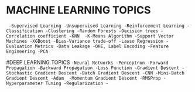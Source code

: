 # MACHINE LEARNING TOPICS
 `` 
  -Supervised Learning
  -Unsupervised Learning
  -Reinforcement Learning
  -Classification
  -Clustering
  -Random Forests
  -Decision trees
  -Correlation coefficient
  -KNN 
  -K-Means Algorithm
  -Support Vector Machines
  -XGBoost
  -Bias-Variance trade-off
  -Lasso Regression
  -Evaluation Metrics
  -Data Leakage
  -OHE, Label Encoding
  -Feature Engineering
  -PCA
  ``
  
  #DEEP LEARNING TOPICS
  ``
    -Neural Networks
    -Perceptron
    -Forward Propagation
    -Backward Propagation
    -Loss Function
    -Gradient Descent
    -Stochastic Gradient Descent
    -Batch Gradient Descent
    -CNN
    -Mini-Batch Gradient Descent
    -Adam 
    -Momentum Gradient Descent
    -RMSProp
    -Hyperparameter Tuning
    -Regularization
    -
    ``
  
